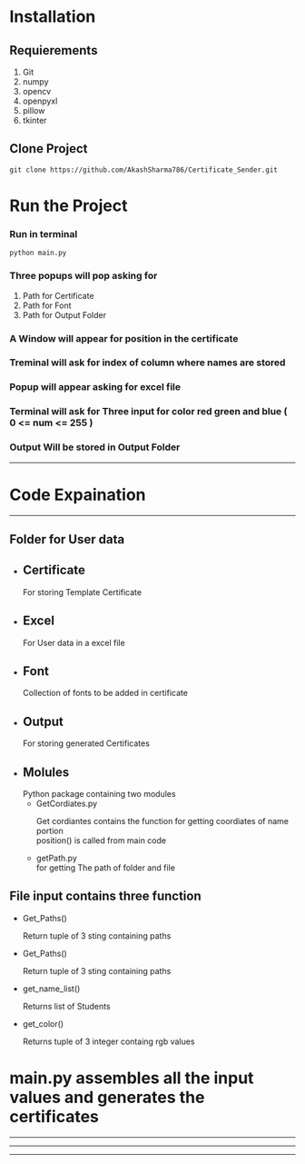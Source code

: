 # Installation

## Requierements
<ol>
<li> Git </li>
<li> numpy </li>
<li> opencv </li>
<li> openpyxl</li>
<li> pillow</li>
<li> tkinter</li>
</ol>

## Clone Project

```
git clone https://github.com/AkashSharma786/Certificate_Sender.git

```
 


# Run the Project

### Run in terminal
```
python main.py
```
### Three popups will pop asking for 

<ol>
    <li> Path for Certificate</li>
    <li> Path for Font</li>
    <li> Path for Output Folder</li>
</ol>



### A Window  will appear for position in the certificate

    

### Treminal will ask for index of column where names are stored

### Popup will appear asking for excel file

### Terminal will ask for Three input for color red green and blue ( 0 <= num <= 255 )

### Output Will be stored in Output Folder


<hr>

# Code Expaination

<hr>

## Folder for User data

<ul>
    <li> <h2> Certificate </h2> For storing Template Certificate</li>
    <li> <h2> Excel </h2> For User data in a excel file</li>
    <li> <h2> Font </h2> Collection of fonts to be added in certificate </li>
    <li> <h2> Output </h2> For storing generated Certificates </li>
    <li> <h2> Molules </h2> Python package containing two modules
    <ul>
    <li>GetCordiates.py </li>
    <p> 
    Get cordiantes contains the function for getting  coordiates of name portion
    <br>
    position()  is called from main code
    </p>


<li>getPath.py </li>
for getting The path of folder and file
    </ul> </li>
</ul>

## File input contains three function

<ul>
<li>Get_Paths()
<p>Return tuple of 3  sting containing paths</p>
</li>
<li>Get_Paths()
<p>Return tuple of 3  sting containing paths</p>
<li>get_name_list()
<p>Returns list of Students </p>
</li>

<li>get_color()
<p>Returns tuple of 3  integer containg rgb values</p>
</li>
</li>

</ul>

# main.py assembles all the input values and generates the certificates
<hr>
<hr>
<hr>









